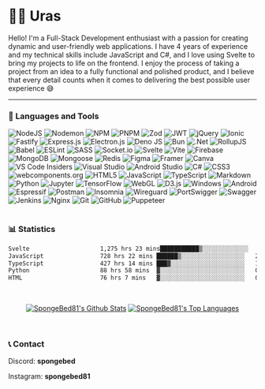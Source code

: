 # 🐱‍👤 Uras
Hello! I'm a Full-Stack Development enthusiast with a passion for creating dynamic and user-friendly web applications. I have 4 years of experience and my technical skills include JavaScript and C#, and I love using Svelte to bring my projects to life on the frontend. I enjoy the process of taking a project from an idea to a fully functional and polished product, and I believe that every detail counts when it comes to delivering the best possible user experience 😅

---

### 🧰 Languages and Tools

![NodeJS](https://img.shields.io/badge/node.js-6DA55F?style=for-the-badge&logo=node.js&logoColor=white)
![Nodemon](https://img.shields.io/badge/NODEMON-%23323330.svg?style=for-the-badge&logo=nodemon&logoColor=%BBDEAD)
![NPM](https://img.shields.io/badge/NPM-%23CB3837.svg?style=for-the-badge&logo=npm&logoColor=white)
![PNPM](https://img.shields.io/badge/pnpm-%234a4a4a.svg?style=for-the-badge&logo=pnpm&logoColor=f69220)
![Zod](https://img.shields.io/static/v1?style=for-the-badge&message=Zod&color=3E67B1&logo=Zod&logoColor=FFFFFF&label=)
![JWT](https://img.shields.io/badge/JWT-black?style=for-the-badge&logo=JSON%20web%20tokens)
![jQuery](https://img.shields.io/badge/jquery-%230769AD.svg?style=for-the-badge&logo=jquery&logoColor=white)
![Ionic](https://img.shields.io/badge/Ionic-%233880FF.svg?style=for-the-badge&logo=Ionic&logoColor=white)
![Fastify](https://img.shields.io/badge/fastify-%23000000.svg?style=for-the-badge&logo=fastify&logoColor=white)
![Express.js](https://img.shields.io/badge/express.js-%23404d59.svg?style=for-the-badge&logo=express&logoColor=%2361DAFB)
![Electron.js](https://img.shields.io/badge/Electron-191970?style=for-the-badge&logo=Electron&logoColor=white)
![Deno JS](https://img.shields.io/badge/deno%20js-000000?style=for-the-badge&logo=deno&logoColor=white)
![Bun](https://img.shields.io/badge/Bun-%23000000.svg?style=for-the-badge&logo=bun&logoColor=white)
![.Net](https://img.shields.io/badge/.NET-5C2D91?style=for-the-badge&logo=.net&logoColor=white)
![RollupJS](https://img.shields.io/badge/RollupJS-ef3335?style=for-the-badge&logo=rollup.js&logoColor=white)
![Babel](https://img.shields.io/badge/Babel-F9DC3e?style=for-the-badge&logo=babel&logoColor=black)
![ESLint](https://img.shields.io/badge/ESLint-4B3263?style=for-the-badge&logo=eslint&logoColor=white)
![SASS](https://img.shields.io/badge/SASS-hotpink.svg?style=for-the-badge&logo=SASS&logoColor=white)
![Socket.io](https://img.shields.io/badge/Socket.io-black?style=for-the-badge&logo=socket.io&badgeColor=010101)
![Svelte](https://img.shields.io/badge/svelte-%23f1413d.svg?style=for-the-badge&logo=svelte&logoColor=white)
![Vite](https://img.shields.io/badge/vite-%23646CFF.svg?style=for-the-badge&logo=vite&logoColor=white)
![Firebase](https://img.shields.io/badge/Firebase-039BE5?style=for-the-badge&logo=Firebase&logoColor=white)
![MongoDB](https://img.shields.io/badge/MongoDB-%234ea94b.svg?style=for-the-badge&logo=mongodb&logoColor=white)
![Mongoose](https://img.shields.io/static/v1?style=for-the-badge&message=Mongoose&color=880000&logo=Mongoose&logoColor=FFFFFF&label=)
![Redis](https://img.shields.io/badge/redis-%23DD0031.svg?style=for-the-badge&logo=redis&logoColor=white)
![Figma](https://img.shields.io/badge/figma-%23F24E1E.svg?style=for-the-badge&logo=figma&logoColor=white)
![Framer](https://img.shields.io/badge/Framer-black?style=for-the-badge&logo=framer&logoColor=blue)
![Canva](https://img.shields.io/badge/Canva-%2300C4CC.svg?style=for-the-badge&logo=Canva&logoColor=white)
![VS Code Insiders](https://img.shields.io/badge/VS%20Code%20Insiders-35b393.svg?style=for-the-badge&logo=visual-studio-code&logoColor=white)
![Visual Studio](https://img.shields.io/badge/Visual%20Studio-5C2D91.svg?style=for-the-badge&logo=visual-studio&logoColor=white)
![Android Studio](https://img.shields.io/badge/Android%20Studio-3DDC84.svg?style=for-the-badge&logo=android-studio&logoColor=white)
![C#](https://img.shields.io/badge/c%23-%23239120.svg?style=for-the-badge&logo=csharp&logoColor=white)
![CSS3](https://img.shields.io/badge/css3-%231572B6.svg?style=for-the-badge&logo=css3&logoColor=white)
![webcomponents.org](https://img.shields.io/static/v1?style=for-the-badge&message=webcomponents.org&color=29ABE2&logo=webcomponents.org&logoColor=FFFFFF&label=)
![HTML5](https://img.shields.io/badge/html5-%23E34F26.svg?style=for-the-badge&logo=html5&logoColor=white)
![JavaScript](https://img.shields.io/badge/javascript-%23323330.svg?style=for-the-badge&logo=javascript&logoColor=%23F7DF1E)
![TypeScript](https://img.shields.io/badge/typescript-%23007ACC.svg?style=for-the-badge&logo=typescript&logoColor=white)
![Markdown](https://img.shields.io/badge/markdown-%23000000.svg?style=for-the-badge&logo=markdown&logoColor=white)
![Python](https://img.shields.io/badge/python-3670A0?style=for-the-badge&logo=python&logoColor=ffdd54)
![Jupyter](https://img.shields.io/static/v1?style=for-the-badge&message=Jupyter&color=F37626&logo=Jupyter&logoColor=FFFFFF&label=)
![TensorFlow](https://img.shields.io/badge/TensorFlow-%23FF6F00.svg?style=for-the-badge&logo=TensorFlow&logoColor=white)
![WebGL](https://img.shields.io/badge/WebGL-990000?logo=webgl&logoColor=white&style=for-the-badge)
![D3.js](https://img.shields.io/static/v1?style=for-the-badge&message=D3.js&color=222222&logo=D3.js&logoColor=F9A03C&label=)
![Windows](https://img.shields.io/badge/Windows-0078D6?style=for-the-badge&logo=windows&logoColor=white)
![Android](https://img.shields.io/badge/Android-3DDC84?style=for-the-badge&logo=android&logoColor=white)
![Espressif](https://img.shields.io/badge/espressif-E7352C.svg?style=for-the-badge&logo=espressif&logoColor=white)
![Postman](https://img.shields.io/badge/Postman-FF6C37?style=for-the-badge&logo=postman&logoColor=white)
![Insomnia](https://img.shields.io/badge/Insomnia-black?style=for-the-badge&logo=insomnia&logoColor=5849BE)
![Wireguard](https://img.shields.io/badge/wireguard-%2388171A.svg?style=for-the-badge&logo=wireguard&logoColor=white)
![PortSwigger](https://img.shields.io/static/v1?style=for-the-badge&message=PortSwigger&color=FF6633&logo=PortSwigger&logoColor=FFFFFF&label=)
![Swagger](https://img.shields.io/badge/-Swagger-%23Clojure?style=for-the-badge&logo=swagger&logoColor=white)
![Jenkins](https://img.shields.io/badge/jenkins-%232C5263.svg?style=for-the-badge&logo=jenkins&logoColor=white)
![Nginx](https://img.shields.io/badge/nginx-%23009639.svg?style=for-the-badge&logo=nginx&logoColor=white)
![Git](https://img.shields.io/badge/git-%23F05033.svg?style=for-the-badge&logo=git&logoColor=white)
![GitHub](https://img.shields.io/badge/github-%23121011.svg?style=for-the-badge&logo=github&logoColor=white)
![Puppeteer](https://img.shields.io/static/v1?style=for-the-badge&message=Puppeteer&color=40B5A4&logo=Puppeteer&logoColor=FFFFFF&label=)

#

### 📊 Statistics

<!--START_SECTION:waka-->

```txt
Svelte                    1,275 hrs 23 mins███████████▒░░░░░░░░░░░░░   45.23 %
JavaScript                728 hrs 22 mins ██████▒░░░░░░░░░░░░░░░░░░   25.83 %
TypeScript                427 hrs 14 mins ███▓░░░░░░░░░░░░░░░░░░░░░   15.15 %
Python                    88 hrs 58 mins  ▓░░░░░░░░░░░░░░░░░░░░░░░░   03.15 %
HTML                      76 hrs 7 mins   ▓░░░░░░░░░░░░░░░░░░░░░░░░   02.70 %
```

<!--END_SECTION:waka-->

  <br/>
  <p align="center">
        <a href="https://github.com/SpongeBed81/github-readme-stats"><img alt="SpongeBed81's Github Stats" src="https://github-readme-stats.vercel.app/api?username=SpongeBed81&show_icons=true&count_private=true&theme=react&hide_border=true&bg_color=0D1117" /></a>
  <a href="https://github.com/SpongeBed81/github-readme-stats"><img alt="SpongeBed81's Top Languages" src="https://github-readme-stats.vercel.app/api/top-langs/?username=SpongeBed81&langs_count=8&count_private=true&layout=compact&theme=react&hide_border=true&bg_color=0D1117" /></a>
  <p/>
  <br/>

### 📞 Contact
Discord: **spongebed**

Instagram: **spongebed81**
